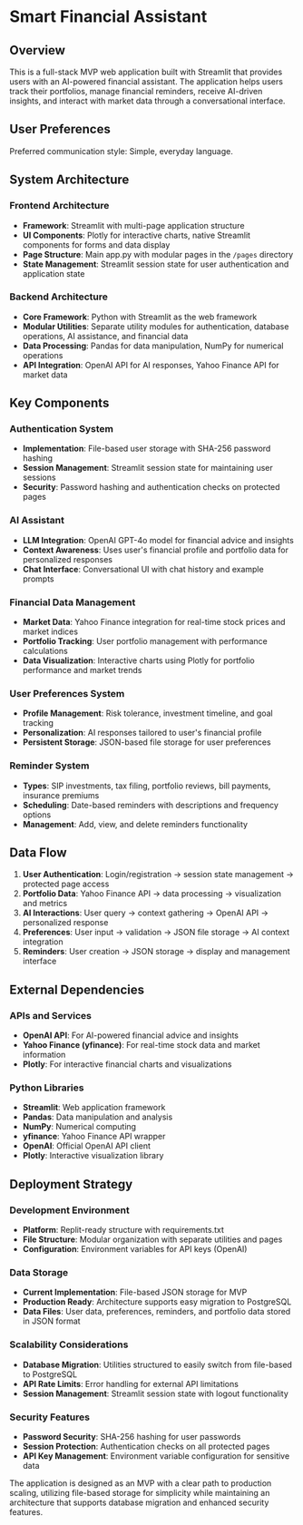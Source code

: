 # Smart Financial Assistant

## Overview

This is a full-stack MVP web application built with Streamlit that provides users with an AI-powered financial assistant. The application helps users track their portfolios, manage financial reminders, receive AI-driven insights, and interact with market data through a conversational interface.

## User Preferences

Preferred communication style: Simple, everyday language.

## System Architecture

### Frontend Architecture
- **Framework**: Streamlit with multi-page application structure
- **UI Components**: Plotly for interactive charts, native Streamlit components for forms and data display
- **Page Structure**: Main app.py with modular pages in the `/pages` directory
- **State Management**: Streamlit session state for user authentication and application state

### Backend Architecture
- **Core Framework**: Python with Streamlit as the web framework
- **Modular Utilities**: Separate utility modules for authentication, database operations, AI assistance, and financial data
- **Data Processing**: Pandas for data manipulation, NumPy for numerical operations
- **API Integration**: OpenAI API for AI responses, Yahoo Finance API for market data

## Key Components

### Authentication System
- **Implementation**: File-based user storage with SHA-256 password hashing
- **Session Management**: Streamlit session state for maintaining user sessions
- **Security**: Password hashing and authentication checks on protected pages

### AI Assistant
- **LLM Integration**: OpenAI GPT-4o model for financial advice and insights
- **Context Awareness**: Uses user's financial profile and portfolio data for personalized responses
- **Chat Interface**: Conversational UI with chat history and example prompts

### Financial Data Management
- **Market Data**: Yahoo Finance integration for real-time stock prices and market indices
- **Portfolio Tracking**: User portfolio management with performance calculations
- **Data Visualization**: Interactive charts using Plotly for portfolio performance and market trends

### User Preferences System
- **Profile Management**: Risk tolerance, investment timeline, and goal tracking
- **Personalization**: AI responses tailored to user's financial profile
- **Persistent Storage**: JSON-based file storage for user preferences

### Reminder System
- **Types**: SIP investments, tax filing, portfolio reviews, bill payments, insurance premiums
- **Scheduling**: Date-based reminders with descriptions and frequency options
- **Management**: Add, view, and delete reminders functionality

## Data Flow

1. **User Authentication**: Login/registration → session state management → protected page access
2. **Portfolio Data**: Yahoo Finance API → data processing → visualization and metrics
3. **AI Interactions**: User query → context gathering → OpenAI API → personalized response
4. **Preferences**: User input → validation → JSON file storage → AI context integration
5. **Reminders**: User creation → JSON storage → display and management interface

## External Dependencies

### APIs and Services
- **OpenAI API**: For AI-powered financial advice and insights
- **Yahoo Finance (yfinance)**: For real-time stock data and market information
- **Plotly**: For interactive financial charts and visualizations

### Python Libraries
- **Streamlit**: Web application framework
- **Pandas**: Data manipulation and analysis
- **NumPy**: Numerical computing
- **yfinance**: Yahoo Finance API wrapper
- **OpenAI**: Official OpenAI API client
- **Plotly**: Interactive visualization library

## Deployment Strategy

### Development Environment
- **Platform**: Replit-ready structure with requirements.txt
- **File Structure**: Modular organization with separate utilities and pages
- **Configuration**: Environment variables for API keys (OpenAI)

### Data Storage
- **Current Implementation**: File-based JSON storage for MVP
- **Production Ready**: Architecture supports easy migration to PostgreSQL
- **Data Files**: User data, preferences, reminders, and portfolio data stored in JSON format

### Scalability Considerations
- **Database Migration**: Utilities structured to easily switch from file-based to PostgreSQL
- **API Rate Limits**: Error handling for external API limitations
- **Session Management**: Streamlit session state with logout functionality

### Security Features
- **Password Security**: SHA-256 hashing for user passwords
- **Session Protection**: Authentication checks on all protected pages
- **API Key Management**: Environment variable configuration for sensitive data

The application is designed as an MVP with a clear path to production scaling, utilizing file-based storage for simplicity while maintaining an architecture that supports database migration and enhanced security features.